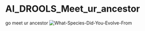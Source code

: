 # AI_DROOLS_Meet_ur_ancestor
go meet ur ancestor
![What-Species-Did-You-Evolve-From](https://github.com/user-attachments/assets/25d659cb-ca1e-46df-b746-310782f70d5c)
